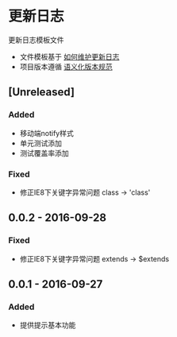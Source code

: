 # 更新日志

更新日志模板文件

* 文件模板基于 [如何维护更新日志](http://keepachangelog.com/zh-CN/0.3.0/)
* 项目版本遵循 [语义化版本规范](http://semver.org/lang/zh-CN/)

## [Unreleased]

### Added

- 移动端notify样式
- 单元测试添加
- 测试覆盖率添加

### Fixed

- 修正IE8下关键字异常问题 class -> 'class'

## 0.0.2 - 2016-09-28

### Fixed

- 修正IE8下关键字异常问题 extends -> $extends

## 0.0.1 - 2016-09-27

### Added

- 提供提示基本功能
